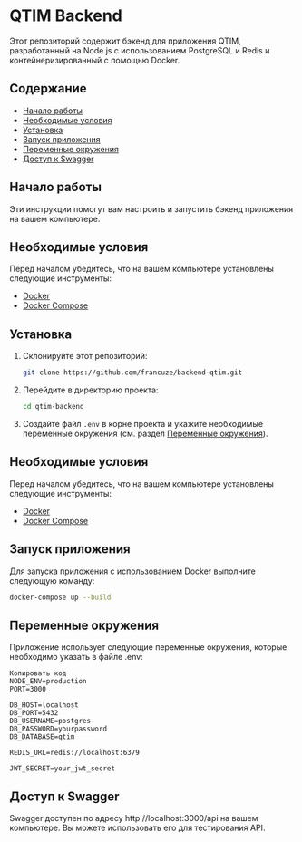 # QTIM Backend

Этот репозиторий содержит бэкенд для приложения QTIM, разработанный на Node.js с использованием PostgreSQL и Redis и контейнеризированный с помощью Docker.

## Содержание

- [Начало работы](#начало-работы)
- [Необходимые условия](#необходимые-условия)
- [Установка](#установка)
- [Запуск приложения](#запуск-приложения)
- [Переменные окружения](#переменные-окружения)
- [Доступ к Swagger](#доступ-к-swagger)

## Начало работы

Эти инструкции помогут вам настроить и запустить бэкенд приложения на вашем компьютере.

## Необходимые условия

Перед началом убедитесь, что на вашем компьютере установлены следующие инструменты:

- [Docker](https://docs.docker.com/get-docker/)
- [Docker Compose](https://docs.docker.com/compose/install/)

## Установка

1. Склонируйте этот репозиторий:

    ```bash
    git clone https://github.com/francuze/backend-qtim.git
    ```

2. Перейдите в директорию проекта:

    ```bash
    cd qtim-backend
    ```

3. Создайте файл `.env` в корне проекта и укажите необходимые переменные окружения (см. раздел [Переменные окружения](#переменные-окружения)).

## Необходимые условия

Перед началом убедитесь, что на вашем компьютере установлены следующие инструменты:

- [Docker](https://docs.docker.com/get-docker/)
- [Docker Compose](https://docs.docker.com/compose/install/)

## Запуск приложения

Для запуска приложения с использованием Docker выполните следующую команду:

```bash
docker-compose up --build
```

## Переменные окружения
Приложение использует следующие переменные окружения, которые необходимо указать в файле .env:

```env
Копировать код
NODE_ENV=production
PORT=3000

DB_HOST=localhost
DB_PORT=5432
DB_USERNAME=postgres
DB_PASSWORD=yourpassword
DB_DATABASE=qtim

REDIS_URL=redis://localhost:6379

JWT_SECRET=your_jwt_secret
```

## Доступ к Swagger
Swagger доступен по адресу http://localhost:3000/api на вашем компьютере. Вы можете использовать его для тестирования API.

